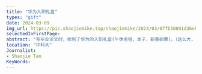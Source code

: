 ```yaml
---
title: "华为入职礼盒"
types: "gift"
date: 2024-03-09
img_url: https://pic.shaojiemike.top/shaojiemike/2024/03/07fb50891d36eb6002ae9c68e66d4097.jpg
selectedInFirstPage:
abstract: "写毕业论文时，收到了华为的入职礼盒(午休毛毯，本子，新春邮票)。（这么大，早知道寄回家了"
location: "中科大"
Journalist:
- Shaojie Tan
KeyWords:
---
```

